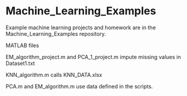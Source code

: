 # Machine_Learning_Examples


Example machine learning projects and homework are in the Machine_Learning_Examples repository.


MATLAB files

EM_algorithm_project.m and PCA_1_project.m impute missing values in Dataset1.txt

KNN_algorithm.m calls KNN_DATA.xlsx

PCA.m and EM_algorithm.m use data defined in the scripts.

